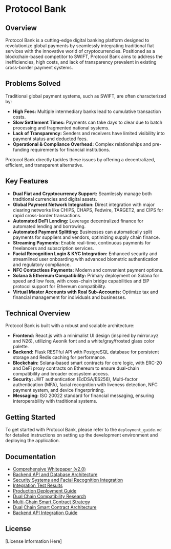 # Protocol Bank

## Overview

Protocol Bank is a cutting-edge digital banking platform designed to revolutionize global payments by seamlessly integrating traditional fiat services with the innovative world of cryptocurrencies. Positioned as a blockchain-based competitor to SWIFT, Protocol Bank aims to address the inefficiencies, high costs, and lack of transparency prevalent in existing cross-border payment systems.

## Problems Solved

Traditional global payment systems, such as SWIFT, are often characterized by:

*   **High Fees:** Multiple intermediary banks lead to cumulative transaction costs.
*   **Slow Settlement Times:** Payments can take days to clear due to batch processing and fragmented national systems.
*   **Lack of Transparency:** Senders and receivers have limited visibility into payment status and deducted fees.
*   **Operational & Compliance Overhead:** Complex relationships and pre-funding requirements for financial institutions.

Protocol Bank directly tackles these issues by offering a decentralized, efficient, and transparent alternative.

## Key Features

*   **Dual Fiat and Cryptocurrency Support:** Seamlessly manage both traditional currencies and digital assets.
*   **Global Payment Network Integration:** Direct integration with major clearing networks like CHIPS, CHAPS, Fedwire, TARGET2, and CIPS for rapid cross-border transactions.
*   **Automated DeFi Lending:** Leverage decentralized finance for automated lending and borrowing.
*   **Automated Payment Splitting:** Businesses can automatically split payments for suppliers and vendors, optimizing supply chain finance.
*   **Streaming Payments:** Enable real-time, continuous payments for freelancers and subscription services.
*   **Facial Recognition Login & KYC Integration:** Enhanced security and streamlined user onboarding with advanced biometric authentication and regulatory compliance.
*   **NFC Contactless Payments:** Modern and convenient payment options.
*   **Solana & Ethereum Compatibility:** Primary deployment on Solana for speed and low fees, with cross-chain bridge capabilities and EIP protocol support for Ethereum compatibility.
*   **Virtual Master Accounts with Real Sub-Accounts:** Optimize tax and financial management for individuals and businesses.

## Technical Overview

Protocol Bank is built with a robust and scalable architecture:

*   **Frontend:** React.js with a minimalist UI design (inspired by mirror.xyz and N26), utilizing Aeonik font and a white/gray/frosted glass color palette.
*   **Backend:** Flask RESTful API with PostgreSQL database for persistent storage and Redis caching for performance.
*   **Blockchain:** Solana-based smart contracts for core logic, with ERC-20 and DeFi proxy contracts on Ethereum to ensure dual-chain compatibility and broader ecosystem access.
*   **Security:** JWT authentication (EdDSA/ES256), Multi-factor authentication (MFA), facial recognition with liveness detection, NFC payment system, and device fingerprinting.
*   **Messaging:** ISO 20022 standard for financial messaging, ensuring interoperability with traditional systems.

## Getting Started

To get started with Protocol Bank, please refer to the `deployment_guide.md` for detailed instructions on setting up the development environment and deploying the application.

## Documentation

*   [Comprehensive Whitepaper (v2.0)](./protocol_bank_complete_whitepaper.md)
*   [Backend API and Database Architecture](./phase_5_report.md)
*   [Security Systems and Facial Recognition Integration](./phase_6_report.md)
*   [Integration Test Results](./integration_test_results.md)
*   [Production Deployment Guide](./deployment_guide.md)
*   [Dual Chain Compatibility Research](./dual_chain_compatibility_research.md)
*   [Multi-Chain Smart Contract Strategy](./multi_chain_smart_contract_strategy.md)
*   [Dual Chain Smart Contract Architecture](./dual_chain_smart_contract_architecture.md)
*   [Backend API Integration Guide](./backend_api_integration_guide.md)

## License

[License Information Here]
